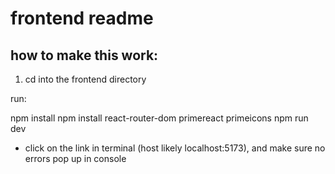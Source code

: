 # frontend readme

## how to make this work:

1. cd into the frontend directory

run:

npm install
npm install react-router-dom primereact primeicons
npm run dev

- click on the link in terminal (host likely localhost:5173), and make sure no errors pop up in console
